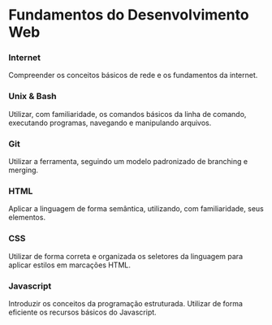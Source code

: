 # Fundamentos do Desenvolvimento Web

### Internet

Compreender os conceitos básicos de rede e os fundamentos da internet.

### Unix & Bash

Utilizar, com familiaridade, os comandos básicos da linha de comando, executando programas, navegando e manipulando arquivos.

### Git

Utilizar a ferramenta, seguindo um modelo padronizado de branching e merging.

### HTML

Aplicar a linguagem de forma semântica, utilizando, com familiaridade, seus elementos.

### CSS

Utilizar de forma correta e organizada os seletores da linguagem para aplicar estilos em marcações HTML.

### Javascript

Introduzir os conceitos da programação estruturada.
Utilizar de forma eficiente os recursos básicos do Javascript.
